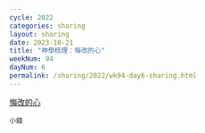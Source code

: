 ```yaml
---
cycle: 2022
categories: sharing
layout: sharing
date: 2023-10-21
title: "神學梳理：悔改的心"
weekNum: 94
dayNum: 6
permalink: /sharing/2022/wk94-day6-sharing.html
---
```


[悔改的心](https://eccseattle.github.io/media/sharing/2022/wk094/2023-10-21-bin.m4a)

`小錢`
